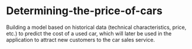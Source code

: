 # Determining-the-price-of-cars
Building a model based on historical data (technical characteristics, price, etc.) to predict the cost of a used car, which will later be used in the application to attract new customers to the car sales service.
